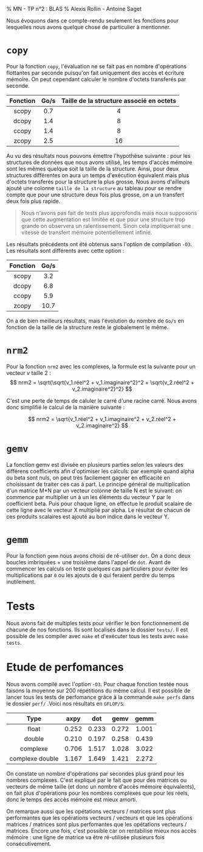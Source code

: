 % MN - TP n°2 : BLAS
% Alexis Rollin - Antoine Saget

Nous évoquons dans ce compte-rendu seulement les fonctions pour lesquelles nous avons quelque chose de particulier à mentionner. 

# `copy`

Pour la fonction `copy`, l'évaluation ne se fait pas en nombre d'opérations flottantes par seconde puisqu'on fait uniquement des accès et écriture mémoire. On peut cependant calculer le nombre d'octets transferés par seconde. 

| Fonction | Go/s  | Taille de la structure associé en octets |
| :------: | :---: | :--------------------------------------: |
|  scopy   |  0.7  |                    4                     |
|  dcopy   |  1.4  |                    8                     |
|  ccopy   |  1.4  |                    8                     |
|  zcopy   |  2.5  |                    16                    |

Au vu des résultats nous pouvons émettre l'hypothèse suivante : pour les structures de données que nous avons utilisé, les temps d'accès mémoire sont les mêmes quelque soit la taille de la structure. Ainsi, pour deux structures différentes on aura un temps d'exécution équivalent mais plus d'octets transferés pour la structure la plus grosse. Nous avons d'ailleurs ajouté une colonne `taille de la structure` au tableau pour se rendre compte que pour une structure deux fois plus grosse, on a un transfert deux fois plus rapide.

> Nous n'avons pas fait de tests plus approfondis mais nous supposons que cette augmentation est limitée et que pour une structure trop grande on observera un ralentissement. Sinon cela impliquerait une vitesse de transfert mémoire potentiellement infinie.

Les résultats précédents ont été obtenus sans l'option de compilation `-O3`. Les résultats sont différents avec cette option : 

| Fonction | Go/s  |
| :------: | :---: |
|  scopy   |  3.2  |
|  dcopy   |  6.8  |
|  ccopy   |  5.9  |
|  zcopy   | 10.7  |

On a de bien meilleurs résultats, mais l'évolution du nombre de `Go/s` en fonction de la taille de la structure reste le globalement le même. 

# `nrm2`

Pour la fonction `nrm2` avec les complexes, la formule est la suivante pour un vecteur $v$ taille 2 :
$$
nrm2 = \sqrt{\sqrt{v_1.réel^2 + v_1.imaginaire^2}^2 + \sqrt{v_2.réel^2 + v_2.imaginaire^2}^2}
$$

C'est une perte de temps de caluler le carré d'une racine carré. Nous avons donc simplifié le calcul de la manière suivante :

$$
nrm2 = \sqrt{v_1.réel^2 + v_1.imaginaire^2 + v_2.réel^2 + v_2.imaginaire^2}
$$

# `gemv`

La fonction gemv est divisée en plusieurs parties selon les valeurs des différens coefficients afin d'optimiser les calculs: par exemple quand alpha ou beta sont nuls, on peut très facilement gagner en efficacité en choisissant de traiter ces cas à part. Le principe général de multiplication d'un matrice M*N par un vecteur colonne de taille N est le suivant: on commence par multiplier un à un les éléments du vecteur Y par le coefficient beta. Puis pour chaque ligne, on effectue le produit scalaire de cette ligne avec le vecteur X multiplié par alpha. Le résultat de chacun de ces produits scalaires est ajouté au bon indice dans le vecteur Y.

# `gemm`

Pour la fonction `gemm` nous avons choisi de ré-utiliser `dot`. On a donc deux boucles imbriquées + une troisième dans l'appel de `dot`. Avant de commencer les calculs on teste quelques cas particuliers pour éviter les multiplications par `0` ou les ajouts de `0` qui feraient perdre du temps inutilement. 

# Tests

Nous avons fait de multiples tests pour vérifier le bon fonctionnement de chacune de nos fonctions. Ils sont localisés dans le dossier `tests/`. Il est possible de les compiler avec `make` et d'exécuter tous les tests avec `make tests`.

# Etude de perfomances

Nous avons compilé avec l'option `-O3`. Pour chaque fonction testée nous faisons la moyenne sur $200$ répétitions du même calcul. Il est possible de lancer tous les tests de perfomance grâce à la commande `make perfs` dans le dossier `perf/` .Voici nos résultats en `GFLOP/S`:

|      Type       | axpy  |  dot  | gemv  | gemm  |
| :-------------: | :---: | :---: | :---: | :---: |
|      float      | 0.252 | 0.233 | 0.272 | 1.001 |
|     double      | 0.210 | 0.197 | 0.258 | 0.439 |
|    complexe     | 0.706 | 1.517 | 1.028 | 3.022 |
| complexe double | 1.167 | 1.649 | 1.421 | 2.272 |

On constate un nombre d'opérations par secondes plus grand pour les nombres complexes. C'est expliqué par le fait que pour des matrices ou vecteurs de même taille (et donc un nombre d'accès mémoire équivalents), on fait plus d'opérations pour les nombres complexes que pour les réels, donc le temps des accès mémoire est mieux amorti.

On remarque aussi que les opétations vecteurs / matrices sont plus performantes que les opérations vecteurs / vecteurs et que les opérations matrices / matrices sont plus perfomantes que les opétations vecteurs / matrices. Encore une fois, c'est possible car on rentabilise mieux nos accès mémoire : une ligne de matrice va être ré-utilisée plusieurs fois consécutivement.  
